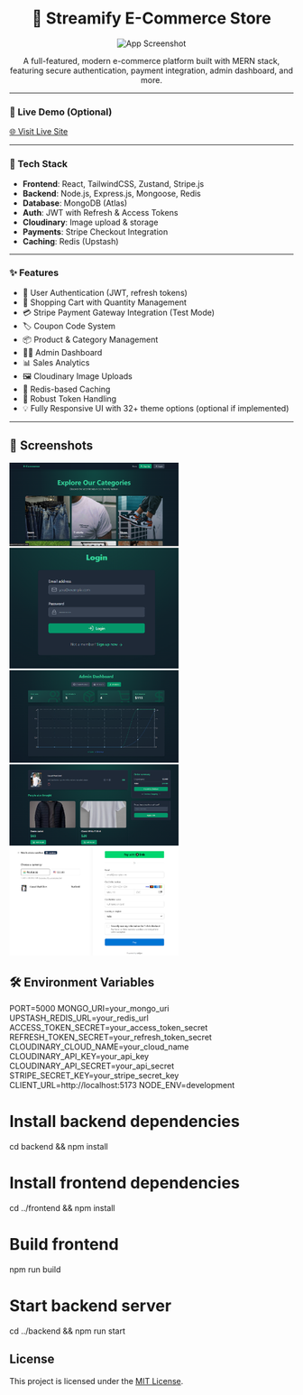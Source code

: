 <h1 align="center">🛒 Streamify E-Commerce Store</h1>

<p align="center">
  <img src="./frontend/public/screenshot-for-readme.png" alt="App Screenshot" width="700"/>
</p>

<p align="center">
  A full-featured, modern e-commerce platform built with MERN stack, featuring secure authentication, payment integration, admin dashboard, and more.
</p>

---

### 🚀 Live Demo (Optional)
<!-- Replace with your live link -->
[🌐 Visit Live Site](https://your-deployment-link.com)

---


### 🔧 Tech Stack

- **Frontend**: React, TailwindCSS, Zustand, Stripe.js
- **Backend**: Node.js, Express.js, Mongoose, Redis
- **Database**: MongoDB (Atlas)
- **Auth**: JWT with Refresh & Access Tokens
- **Cloudinary**: Image upload & storage
- **Payments**: Stripe Checkout Integration
- **Caching**: Redis (Upstash)

---

### ✨ Features

- 🔐 User Authentication (JWT, refresh tokens)
- 🛒 Shopping Cart with Quantity Management
- 💳 Stripe Payment Gateway Integration (Test Mode)
- 🏷️ Coupon Code System
- 📦 Product & Category Management
- 🧑‍💼 Admin Dashboard
- 📊 Sales Analytics
- 🖼️ Cloudinary Image Uploads
- 🚀 Redis-based Caching
- 🔄 Robust Token Handling
- 💡 Fully Responsive UI with 32+ theme options (optional if implemented)

---

## 📸 Screenshots
<!-- You place the image section here -->
<p float="left">
  <img src="./frontend/public/loading-page.png" width="300"/>
  <img src="./frontend/public/login.png" width="300"/>
  <img src="./frontend/public/analytics.png" width="300"/>
  <img src="./frontend/public/cart.png" width="300"/>
  <img src="./frontend/public/stripe.png" width="300"/>
</p>

## 🛠️ Environment Variables
<!-- Add this after screenshots -->
PORT=5000
MONGO_URI=your_mongo_uri
UPSTASH_REDIS_URL=your_redis_url
ACCESS_TOKEN_SECRET=your_access_token_secret
REFRESH_TOKEN_SECRET=your_refresh_token_secret
CLOUDINARY_CLOUD_NAME=your_cloud_name
CLOUDINARY_API_KEY=your_api_key
CLOUDINARY_API_SECRET=your_api_secret
STRIPE_SECRET_KEY=your_stripe_secret_key
CLIENT_URL=http://localhost:5173
NODE_ENV=development


# Install backend dependencies
cd backend && npm install

# Install frontend dependencies
cd ../frontend && npm install

# Build frontend
npm run build

# Start backend server
cd ../backend && npm run start

## License

This project is licensed under the [MIT License](./LICENSE).
